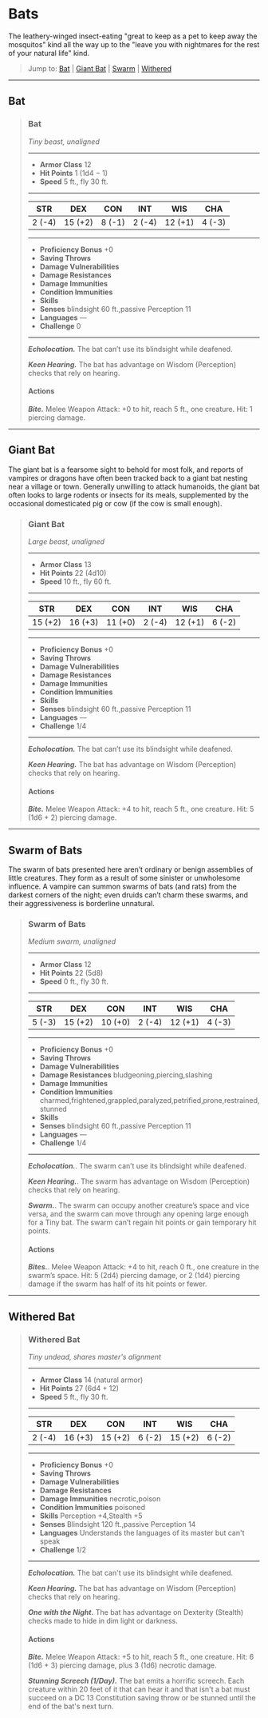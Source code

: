# Bats
The leathery-winged insect-eating "great to keep as a pet to keep away the mosquitos" kind all the way up to the "leave you with nightmares for the rest of your natural life" kind.

> Jump to: [Bat](#bat) | [Giant Bat](#giant-bat) | [Swarm](#swarm-of-bats) | [Withered](#withered-bat)

---

## Bat

>### Bat
>*Tiny beast, unaligned*
>___
>- **Armor Class** 12
>- **Hit Points** 1 (1d4 − 1)
>- **Speed** 5 ft., fly 30 ft.
>___
>|**STR**|**DEX**|**CON**|**INT**|**WIS**|**CHA**|
>|:---:|:---:|:---:|:---:|:---:|:---:|
>|2 (-4)|15 (+2)|8 (-1)|2 (-4)|12 (+1)|4 (-3)|
>
>___
>- **Proficiency Bonus** +0
>- **Saving Throws** 
>- **Damage Vulnerabilities** 
>- **Damage Resistances** 
>- **Damage Immunities** 
>- **Condition Immunities** 
>- **Skills** 
>- **Senses** blindsight 60 ft.,passive Perception 11
>- **Languages** —
>- **Challenge** 0
>___
>***Echolocation.*** The bat can’t use its blindsight while deafened.
>
>***Keen Hearing.*** The bat has advantage on Wisdom (Perception) checks that rely on hearing.
>
>#### Actions
>***Bite.*** Melee Weapon Attack: +0 to hit, reach 5 ft., one creature. Hit: 1 piercing damage.
>

---

## Giant Bat
The giant bat is a fearsome sight to behold for most folk, and reports of vampires or dragons have often been tracked back to a giant bat nesting near a village or town. Generally unwilling to attack humanoids, the giant bat often looks to large rodents or insects for its meals, supplemented by the occasional domesticated pig or cow (if the cow is small enough).

>### Giant Bat
>*Large beast, unaligned*
>___
>- **Armor Class** 13
>- **Hit Points** 22 (4d10)
>- **Speed** 10 ft., fly 60 ft.
>___
>|**STR**|**DEX**|**CON**|**INT**|**WIS**|**CHA**|
>|:---:|:---:|:---:|:---:|:---:|:---:|
>|15 (+2)|16 (+3)|11 (+0)|2 (-4)|12 (+1)|6 (-2)|
>
>___
>- **Proficiency Bonus** +0
>- **Saving Throws** 
>- **Damage Vulnerabilities** 
>- **Damage Resistances** 
>- **Damage Immunities** 
>- **Condition Immunities** 
>- **Skills** 
>- **Senses** blindsight 60 ft.,passive Perception 11
>- **Languages** —
>- **Challenge** 1/4
>___
>***Echolocation.*** The bat can’t use its blindsight while deafened.
>
>***Keen Hearing.*** The bat has advantage on Wisdom (Perception) checks that rely on hearing.
>
>#### Actions
>***Bite.*** Melee Weapon Attack: +4 to hit, reach 5 ft., one creature. Hit: 5 (1d6 + 2) piercing damage.
>

---

## Swarm of Bats
The swarm of bats presented here aren’t ordinary or benign assemblies of little creatures. They form as a result of some sinister or unwholesome influence. A vampire can summon swarms of bats (and rats) from the darkest corners of the night; even druids can’t charm these swarms, and their aggressiveness is borderline unnatural.

>### Swarm of Bats
>*Medium swarm, unaligned*
>___
>- **Armor Class** 12
>- **Hit Points** 22 (5d8)
>- **Speed** 0 ft., fly 30 ft.
>___
>|**STR**|**DEX**|**CON**|**INT**|**WIS**|**CHA**|
>|:---:|:---:|:---:|:---:|:---:|:---:|
>|5 (-3)|15 (+2)|10 (+0)|2 (-4)|12 (+1)|4 (-3)|
>
>___
>- **Proficiency Bonus** +0
>- **Saving Throws** 
>- **Damage Vulnerabilities** 
>- **Damage Resistances** bludgeoning,piercing,slashing
>- **Damage Immunities** 
>- **Condition Immunities** charmed,frightened,grappled,paralyzed,petrified,prone,restrained,stunned
>- **Skills** 
>- **Senses** blindsight 60 ft.,passive Perception 11
>- **Languages** —
>- **Challenge** 1/4
>___
>***Echolocation.***. The swarm can’t use its blindsight while deafened.
>
>***Keen Hearing.***. The swarm has advantage on Wisdom (Perception) checks that rely on hearing.
>
>***Swarm.***. The swarm can occupy another creature’s space and vice versa, and the swarm can move through any opening large enough for a Tiny bat. The swarm can’t regain hit points or gain temporary hit points.
>
>#### Actions
>***Bites.***. Melee Weapon Attack: +4 to hit, reach 0 ft., one creature in the swarm’s space. Hit: 5 (2d4) piercing damage, or 2 (1d4) piercing damage if the swarm has half of its hit points or fewer.
>

---

## Withered Bat

>### Withered Bat
>*Tiny undead, shares master's alignment*
>___
>- **Armor Class** 14 (natural armor)
>- **Hit Points** 27 (6d4 + 12)
>- **Speed** 5 ft., fly 30 ft.
>___
>|**STR**|**DEX**|**CON**|**INT**|**WIS**|**CHA**|
>|:---:|:---:|:---:|:---:|:---:|:---:|
>|2 (-4)|16 (+3)|15 (+2)|6 (-2)|15 (+2)|6 (-2)|
>
>___
>- **Proficiency Bonus** +0
>- **Saving Throws** 
>- **Damage Vulnerabilities** 
>- **Damage Resistances** 
>- **Damage Immunities** necrotic,poison
>- **Condition Immunities** poisoned
>- **Skills** Perception +4,Stealth +5
>- **Senses** Blindsight 120 ft.,passive Perception 14
>- **Languages** Understands the languages of its master but can't speak
>- **Challenge** 1/2
>___
>***Echolocation.*** The bat can't use its blindsight while deafened.
>
>***Keen Hearing.*** The bat has advantage on Wisdom (Perception) checks that rely on hearing.
>
>***One with the Night.*** The bat has advantage on Dexterity (Stealth) checks made to hide in dim light or darkness.
>
>#### Actions
>***Bite.*** Melee Weapon Attack: +5 to hit, reach 5 ft., one creature. Hit: 6 (1d6 + 3) piercing damage, plus 3 (1d6) necrotic damage.
>
>***Stunning Screech (1/Day).*** The bat emits a horrific screech. Each creature within 20 feet of it that can hear it and that isn't a bat must succeed on a DC 13 Constitution saving throw or be stunned until the end of the bat's next turn.
>
